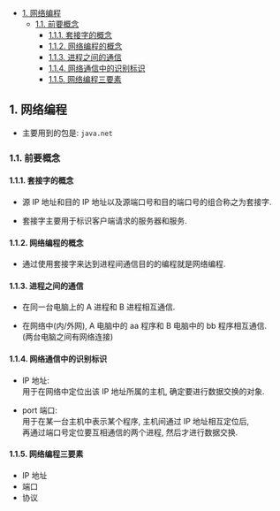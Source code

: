 <!-- TOC -->

- [1. 网络编程](#1-网络编程)
  - [1.1. 前要概念](#11-前要概念)
    - [1.1.1. 套接字的概念](#111-套接字的概念)
    - [1.1.2. 网络编程的概念](#112-网络编程的概念)
    - [1.1.3. 进程之间的通信](#113-进程之间的通信)
    - [1.1.4. 网络通信中的识别标识](#114-网络通信中的识别标识)
    - [1.1.5. 网络编程三要素](#115-网络编程三要素)

<!-- /TOC -->

## 1. 网络编程
- 主要用到的包是: `java.net`

### 1.1. 前要概念

#### 1.1.1. 套接字的概念
- 源 IP 地址和目的 IP 地址以及源端口号和目的端口号的组合称之为套接字.  

- 套接字主要用于标识客户端请求的服务器和服务.

#### 1.1.2. 网络编程的概念
- 通过使用套接字来达到进程间通信目的的编程就是网络编程.

#### 1.1.3. 进程之间的通信
- 在同一台电脑上的 A 进程和 B 进程相互通信.

- 在网络中(内/外网), A 电脑中的 aa 程序和 B 电脑中的 bb 程序相互通信.  
  (两台电脑之间有网络连接)

#### 1.1.4. 网络通信中的识别标识
- IP 地址:  
  用于在网络中定位出该 IP 地址所属的主机, 确定要进行数据交换的对象.

- port 端口:  
  用于在某一台主机中表示某个程序, 主机间通过 IP 地址相互定位后,  
  再通过端口号定位要互相通信的两个进程, 然后才进行数据交换.

#### 1.1.5. 网络编程三要素
- IP 地址
- 端口
- 协议